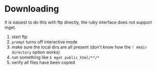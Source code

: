 # Downloading

It is easiest to do this with ftp directly, the ruby interface does not support mget.

1. start ftp
1. `prompt` turns off interactive mode
1. make sure the local dirs are all present (don't know how the `! mkdir directory` option works)
1. run something like `$ mget public_html/**/*`
1. verify all files have been copied
